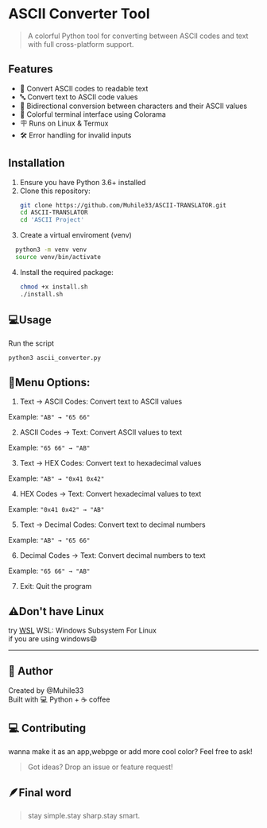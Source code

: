 # ASCII Converter Tool

> A colorful Python tool for converting between ASCII codes and text with full cross-platform support.

## Features

- 🔢 Convert ASCII codes to readable text
- 🔤 Convert text to ASCII code values
- 🔄 Bidirectional conversion between characters and their ASCII values
- 🌈 Colorful terminal interface using Colorama
- 🪧 Runs on Linux & Termux
- 🛠️ Error handling for invalid inputs

## Installation

1. Ensure you have Python 3.6+ installed
2. Clone this repository:
   ```bash
   git clone https://github.com/Muhile33/ASCII-TRANSLATOR.git
   cd ASCII-TRANSLATOR
   cd 'ASCII Project'
   ```
3. Create a virtual enviroment (venv)
 ```bash
   python3 -m venv venv
   source venv/bin/activate
   ```
4. Install the required package:
   ```bash
   chmod +x install.sh
   ./install.sh
   ```

## 💻Usage

Run the script
```bash
python3 ascii_converter.py
```
## 📜Menu Options:
1. Text → ASCII Codes: Convert text to ASCII values

Example: `"AB" → "65 66"`

2. ASCII Codes → Text: Convert ASCII values to text

Example: `"65 66" → "AB"`

3. Text → HEX Codes: Convert text to hexadecimal values

Example: `"AB" → "0x41 0x42"`

4. HEX Codes → Text: Convert hexadecimal values to text

Example: `"0x41 0x42" → "AB"`

5. Text → Decimal Codes: Convert text to decimal numbers

Example: `"AB" → "65 66"`

6. Decimal Codes → Text: Convert decimal numbers to text

Example: `"65 66" → "AB"`

 7. Exit: Quit the program


## ⚠️Don't have Linux 
try [WSL](https://learn.microsoft.com/en-us/windows/wsl/install)
WSL: Windows Subsystem For Linux <br>
if you are using windows😄

---

## 🧠 Author
Created by @Muhile33 <br>
Built with 💻 Python + ☕ coffee


## 💻 Contributing
wanna make it as an app,webpge or add more cool color? Feel free to ask!

> Got ideas? Drop an issue or feature request!



## 🪶Final word
> stay simple.stay sharp.stay smart.
